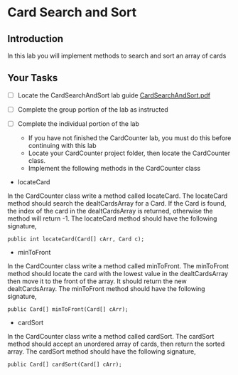 # Card Search and Sort

## Introduction
In this lab you will implement methods to search and sort an array of cards

## Your Tasks

- [ ] Locate the CardSearchAndSort lab guide [CardSearchAndSort.pdf](CardSearchAndSort.pdf)

- [ ] Complete the group portion of the lab as instructed

- [ ] Complete the individual portion of the lab

	* If you have not finished the CardCounter lab, you must do this before continuing with this lab
	* Locate your CardCounter project folder, then locate the CardCounter class. 
	* Implement the following methods in the CardCounter class

- locateCard

In the CardCounter class write a method called locateCard.  The locateCard method should search the dealtCardsArray for a Card.  If the Card is found, the index of the card in the dealtCardsArray is returned, otherwise the method will return -1.   The locateCard method should have the following signature, 

```
public int locateCard(Card[] cArr, Card c);

```

- minToFront

In the CardCounter class write a method called minToFront.  The minToFront method should locate the card with the lowest value in the dealtCardsArray then move it to the front of the array. It should return the new dealtCardsArray. The minToFront method should have the following signature,
 
```
public Card[] minToFront(Card[] cArr);

```

- cardSort

In the CardCounter class write a method called cardSort.  The cardSort method should accept an unordered array of cards, then return the sorted array.  The cardSort method should have the following signature, 

```
public Card[] cardSort(Card[] cArr);

```

